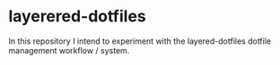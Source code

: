 # layerered-dotfiles
In this repository I intend to experiment with the layered-dotfiles dotfile management workflow / system.
